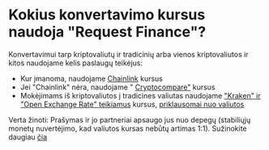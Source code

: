 # Kokius konvertavimo kursus naudoja "Request Finance"?

Konvertavimui tarp kriptovaliutų ir tradicinių arba vienos kriptovaliutos ir kitos naudojame kelis paslaugų teikėjus:

* Kur įmanoma, naudojame [Chainlink](https://chain.link/) kursus
* Jei "Chainlink" nėra, naudojame " [Cryptocompare"](https://www.cryptocompare.com/) kursus
* Mokėjimams iš kriptovaliutos į tradicines valiutas naudojame ["Kraken" ir "Open Exchange Rate" teikiamus](https://intercom.help/request-faq/en/articles/8824889-which-rate-is-used-for-the-crypto-to-fiat-conversion) kursus, [priklausomai nuo valiutos](https://intercom.help/request-faq/en/articles/8824889-which-rate-is-used-for-the-crypto-to-fiat-conversion)

Verta žinoti: Prašymas ir jo partneriai apsaugo jus nuo depegų (stabiliųjų monetų nuvertėjimo, kad valiutos kursas nebūtų artimas 1:1). Sužinokite daugiau [čia](https://help.request.finance/en/articles/9624646-insurance-overview)
